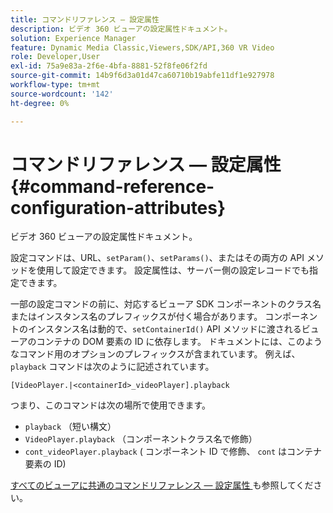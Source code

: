 ```yaml
---
title: コマンドリファレンス — 設定属性
description: ビデオ 360 ビューアの設定属性ドキュメント。
solution: Experience Manager
feature: Dynamic Media Classic,Viewers,SDK/API,360 VR Video
role: Developer,User
exl-id: 75a9e83a-2f6e-4bfa-8881-52f8fe06f2fd
source-git-commit: 14b9f6d3a01d47ca60710b19abfe11df1e927978
workflow-type: tm+mt
source-wordcount: '142'
ht-degree: 0%

---
```


# コマンドリファレンス — 設定属性{#command-reference-configuration-attributes}

ビデオ 360 ビューアの設定属性ドキュメント。

設定コマンドは、URL、`setParam()`、`setParams()`、またはその両方の API メソッドを使用して設定できます。 設定属性は、サーバー側の設定レコードでも指定できます。

一部の設定コマンドの前に、対応するビューア SDK コンポーネントのクラス名またはインスタンス名のプレフィックスが付く場合があります。 コンポーネントのインスタンス名は動的で、`setContainerId()` API メソッドに渡されるビューアのコンテナの DOM 要素の ID に依存します。 ドキュメントには、このようなコマンド用のオプションのプレフィックスが含まれています。 例えば、`playback` コマンドは次のように記述されています。

`[VideoPlayer.|<containerId>_videoPlayer].playback`

つまり、このコマンドは次の場所で使用できます。

* `playback` （短い構文）
* `VideoPlayer.playback` （コンポーネントクラス名で修飾）
* `cont_videoPlayer.playback` ( コンポーネント ID で修飾、 `cont` はコンテナ要素の ID)

[ すべてのビューアに共通のコマンドリファレンス — 設定属性 ](../../../r-html5-viewer-20-cmdref-configattrib/r-html5-viewer-20-cmdref-configattrib.md#concept-850e0f2c49b949deb7cfbfd330d329bd) も参照してください。
